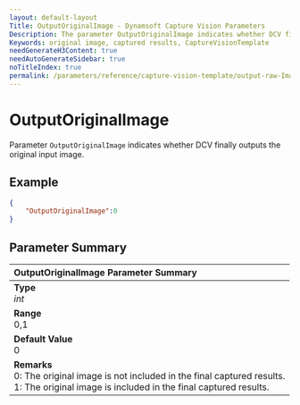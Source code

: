 ```yaml
---
layout: default-layout
Title: OutputOriginalImage - Dynamsoft Capture Vision Parameters
Description: The parameter OutputOriginalImage indicates whether DCV finally outputs the original input image.
Keywords: original image, captured results, CaptureVisionTemplate
needGenerateH3Content: true
needAutoGenerateSidebar: true
noTitleIndex: true
permalink: /parameters/reference/capture-vision-template/output-raw-Image.html
---
```


# OutputOriginalImage

Parameter `OutputOriginalImage` indicates whether DCV finally outputs the original input image.

## Example

```json
{
    "OutputOriginalImage":0
}
```

## Parameter Summary

| OutputOriginalImage Parameter Summary |
| :------------- |
| **Type**<br>*int* |
| **Range**<br>0,1 |
| **Default Value**<br>0 |
| **Remarks**<br>0: The original image is not included in the final captured results.<br>1:  The original image is included in the final captured results.|
